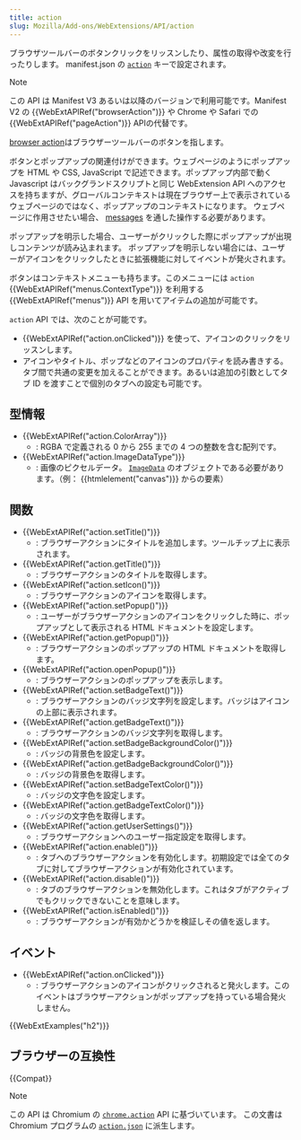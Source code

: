 ```yaml
---
title: action
slug: Mozilla/Add-ons/WebExtensions/API/action
---
```


ブラウザツールバーのボタンクリックをリッスンしたり、属性の取得や改変を行ったりします。
manifest.json の [`action`](/ja/docs/Mozilla/Add-ons/WebExtensions/manifest.json/action) キーで設定されます。

> [!NOTE]
> この API は Manifest V3 あるいは以降のバージョンで利用可能です。Manifest V2 の {{WebExtAPIRef("browserAction")}} や Chrome や Safari での {{WebExtAPIRef("pageAction")}} APIの代替です。

[browser action](/ja/docs/Mozilla/Add-ons/WebExtensions/user_interface/Toolbar_button)はブラウザーツールバーのボタンを指します。

ボタンとポップアップの関連付けができます。ウェブページのようにポップアップを HTML や CSS, JavaScript で記述できます。ポップアップ内部で動く Javascript はバックグランドスクリプトと同じ WebExtension API へのアクセスを持ちますが、グローバルコンテキストは現在ブラウザー上で表示されているウェブページのではなく、ポップアップのコンテキストになります。
ウェブページに作用させたい場合、 [messages](/ja/docs/Mozilla/Add-ons/WebExtensions/Modify_a_web_page#messaging) を通した操作する必要があります。

ポップアップを明示した場合、ユーザーがクリックした際にポップアップが出現しコンテンツが読み込まれます。
ポップアップを明示しない場合には、ユーザーがアイコンをクリックしたときに拡張機能に対してイベントが発火されます。

ボタンはコンテキストメニューも持ちます。このメニューには `action` {{WebExtAPIRef("menus.ContextType")}} を利用する {{WebExtAPIRef("menus")}} API を用いてアイテムの追加が可能です。

`action` API では、次のことが可能です。

- {{WebExtAPIRef("action.onClicked")}} を使って、アイコンのクリックをリッスンします。
- アイコンやタイトル、ポップなどのアイコンのプロパティを読み書きする。タブ間で共通の変更を加えることができます。あるいは追加の引数としてタブ ID を渡すことで個別のタブへの設定も可能です。

## 型情報

- {{WebExtAPIRef("action.ColorArray")}}
  - : RGBA で定義される 0 から 255 までの 4 つの整数を含む配列です。
- {{WebExtAPIRef("action.ImageDataType")}}
  - : 画像のピクセルデータ。 [`ImageData`](/ja/docs/Web/API/ImageData) のオブジェクトである必要があります。（例： {{htmlelement("canvas")}} からの要素）

## 関数

- {{WebExtAPIRef("action.setTitle()")}}
  - : ブラウザーアクションにタイトルを追加します。ツールチップ上に表示されます。
- {{WebExtAPIRef("action.getTitle()")}}
  - : ブラウザーアクションのタイトルを取得します。
- {{WebExtAPIRef("action.setIcon()")}}
  - : ブラウザーアクションのアイコンを取得します。
- {{WebExtAPIRef("action.setPopup()")}}
  - : ユーザーがブラウザーアクションのアイコンをクリックした時に、ポップアップとして表示される HTML ドキュメントを設定します。
- {{WebExtAPIRef("action.getPopup()")}}
  - : ブラウザーアクションのポップアップの HTML ドキュメントを取得します。
- {{WebExtAPIRef("action.openPopup()")}}
  - : ブラウザーアクションのポップアップを表示します。
- {{WebExtAPIRef("action.setBadgeText()")}}
  - : ブラウザーアクションのバッジ文字列を設定します。バッジはアイコンの上部に表示されます。
- {{WebExtAPIRef("action.getBadgeText()")}}
  - : ブラウザーアクションのバッジ文字列を取得します。
- {{WebExtAPIRef("action.setBadgeBackgroundColor()")}}
  - : バッジの背景色を設定します。
- {{WebExtAPIRef("action.getBadgeBackgroundColor()")}}
  - : バッジの背景色を取得します。
- {{WebExtAPIRef("action.setBadgeTextColor()")}}
  - : バッジの文字色を設定します。
- {{WebExtAPIRef("action.getBadgeTextColor()")}}
  - : バッジの文字色を取得します。
- {{WebExtAPIRef("action.getUserSettings()")}}
  - : ブラウザーアクションへのユーザー指定設定を取得します。
- {{WebExtAPIRef("action.enable()")}}
  - : タブへのブラウザーアクションを有効化します。初期設定では全てのタブに対してブラウザーアクションが有効化されています。
- {{WebExtAPIRef("action.disable()")}}
  - : タブのブラウザーアクションを無効化します。これはタブがアクティブでもクリックできないことを意味します。
- {{WebExtAPIRef("action.isEnabled()")}}
  - : ブラウザーアクションが有効かどうかを検証しその値を返します。

## イベント

- {{WebExtAPIRef("action.onClicked")}}
  - : ブラウザーアクションのアイコンがクリックされると発火します。このイベントはブラウザーアクションがポップアップを持っている場合発火しません。

{{WebExtExamples("h2")}}

## ブラウザーの互換性

{{Compat}}

> [!NOTE]
> この API は Chromium の [`chrome.action`](https://developer.chrome.com/docs/extensions/reference/api/action) API に基づいています。
> この文書は Chromium プログラムの [`action.json`](https://chromium.googlesource.com/chromium/src/+/master/chrome/common/extensions/api/action.json) に派生します。

<!--
// Copyright 2015 The Chromium Authors. All rights reserved.
//
// Redistribution and use in source and binary forms, with or without
// modification, are permitted provided that the following conditions are
// met:
//
//    * Redistributions of source code must retain the above copyright
// notice, this list of conditions and the following disclaimer.
//    * Redistributions in binary form must reproduce the above
// copyright notice, this list of conditions and the following disclaimer
// in the documentation and/or other materials provided with the
// distribution.
//    * Neither the name of Google Inc. nor the names of its
// contributors may be used to endorse or promote products derived from
// this software without specific prior written permission.
//
// THIS SOFTWARE IS PROVIDED BY THE COPYRIGHT HOLDERS AND CONTRIBUTORS
// "AS IS" AND ANY EXPRESS OR IMPLIED WARRANTIES, INCLUDING, BUT NOT
// LIMITED TO, THE IMPLIED WARRANTIES OF MERCHANTABILITY AND FITNESS FOR
// A PARTICULAR PURPOSE ARE DISCLAIMED. IN NO EVENT SHALL THE COPYRIGHT
// OWNER OR CONTRIBUTORS BE LIABLE FOR ANY DIRECT, INDIRECT, INCIDENTAL,
// SPECIAL, EXEMPLARY, OR CONSEQUENTIAL DAMAGES (INCLUDING, BUT NOT
// LIMITED TO, PROCUREMENT OF SUBSTITUTE GOODS OR SERVICES; LOSS OF USE,
// DATA, OR PROFITS; OR BUSINESS INTERRUPTION) HOWEVER CAUSED AND ON ANY
// THEORY OF LIABILITY, WHETHER IN CONTRACT, STRICT LIABILITY, OR TORT
// (INCLUDING NEGLIGENCE OR OTHERWISE) ARISING IN ANY WAY OUT OF THE USE
// OF THIS SOFTWARE, EVEN IF ADVISED OF THE POSSIBILITY OF SUCH DAMAGE.
-->
